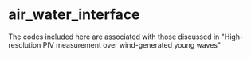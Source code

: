 # air_water_interface
The codes included here are associated with those discussed in "High-resolution PIV measurement over wind-generated young waves"
